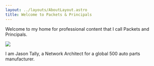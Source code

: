 ```yaml
---
layout: ../layouts/AboutLayout.astro
title: Welcome to Packets & Principals
---
```

Welcome to my home for professional content that I call Packets and Principals.

![](/assets/com-jasontally-about.svg)

I am Jason Tally, a Network Architect for a global 500 auto parts manufacturer.